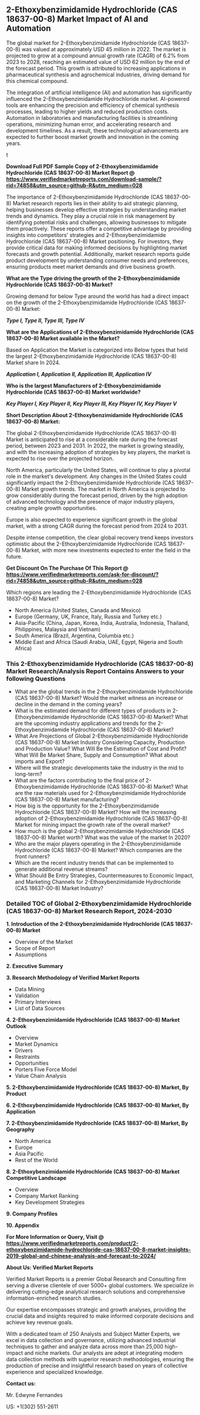 <h2>2-Ethoxybenzimidamide Hydrochloride (CAS 18637-00-8) Market Impact of AI and Automation</h2><p>The global market for 2-Ethoxybenzimidamide Hydrochloride (CAS 18637-00-8) was valued at approximately USD 45 million in 2022. The market is projected to grow at a compound annual growth rate (CAGR) of 6.2% from 2023 to 2028, reaching an estimated value of USD 62 million by the end of the forecast period. This growth is attributed to increasing applications in pharmaceutical synthesis and agrochemical industries, driving demand for this chemical compound.</p><p>The integration of artificial intelligence (AI) and automation has significantly influenced the 2-Ethoxybenzimidamide Hydrochloride market. AI-powered tools are enhancing the precision and efficiency of chemical synthesis processes, leading to higher yields and reduced production costs. Automation in laboratories and manufacturing facilities is streamlining operations, minimizing human error, and accelerating research and development timelines. As a result, these technological advancements are expected to further boost market growth and innovation in the coming years.</p>t</p><p id="" class=""><strong>Download Full PDF Sample Copy of 2-Ethoxybenzimidamide Hydrochloride (CAS 18637-00-8) Market Report @ <a href="https://www.verifiedmarketreports.com/download-sample/?rid=74858&utm_source=github-R&utm_medium=028" target="_blank">https://www.verifiedmarketreports.com/download-sample/?rid=74858&utm_source=github-R&utm_medium=028</a></strong></p><p>The importance of&nbsp;2-Ethoxybenzimidamide Hydrochloride (CAS 18637-00-8) Market research reports lies in their ability to aid strategic planning, helping businesses develop effective strategies by understanding market trends and dynamics. They play a crucial role in risk management by identifying potential risks and challenges, allowing businesses to mitigate them proactively. These reports offer a competitive advantage by providing insights into competitors' strategies and 2-Ethoxybenzimidamide Hydrochloride (CAS 18637-00-8) Market positioning. For investors, they provide critical data for making informed decisions by highlighting market forecasts and growth potential. Additionally, market research reports guide product development by understanding consumer needs and preferences, ensuring products meet market demands and drive business growth.</p><p><strong>What are the&nbsp;Type driving the growth of the 2-Ethoxybenzimidamide Hydrochloride (CAS 18637-00-8) Market?</strong></p><p id="" class="">Growing demand for below Type around the world has had a direct impact on the growth of the 2-Ethoxybenzimidamide Hydrochloride (CAS 18637-00-8) Market:</p><em><strong>Type I, Type II, Type III, Type IV</strong></em></p><strong>What are the&nbsp;Applications&nbsp;of 2-Ethoxybenzimidamide Hydrochloride (CAS 18637-00-8) Market available in the Market?</strong></p><p id="" class="">Based on Application the Market is categorized into Below types that held the largest 2-Ethoxybenzimidamide Hydrochloride (CAS 18637-00-8) Market share In 2024.</p><em><strong>Application I, Application II, Application III, Application IV</strong></em></p><strong>Who is the largest Manufacturers of 2-Ethoxybenzimidamide Hydrochloride (CAS 18637-00-8) Market worldwide?</strong></p><p><em><strong>Key Player I, Key Player II, Key Player III, Key Player IV, Key Player V</strong></em></p><p id="" class=""><strong>Short Description About 2-Ethoxybenzimidamide Hydrochloride (CAS 18637-00-8) Market:</strong></p><p>The global 2-Ethoxybenzimidamide Hydrochloride (CAS 18637-00-8) Market is anticipated to rise at a considerable rate during the forecast period, between 2023 and 2031. In 2022, the market is growing steadily, and with the increasing adoption of strategies by key players, the market is expected to rise over the projected horizon.</p><p>North America, particularly the United States, will continue to play a pivotal role in the market's development. Any changes in the United States could significantly impact the 2-Ethoxybenzimidamide Hydrochloride (CAS 18637-00-8) Market growth trends. The market in North America is projected to grow considerably during the forecast period, driven by the high adoption of advanced technology and the presence of major industry players, creating ample growth opportunities.</p><p>Europe is also expected to experience significant growth in the global market, with a strong CAGR during the forecast period from 2024 to 2031.</p><p>Despite intense competition, the clear global recovery trend keeps investors optimistic about the 2-Ethoxybenzimidamide Hydrochloride (CAS 18637-00-8) Market, with more new investments expected to enter the field in the future.</p><p id="" class=""><strong>Get Discount On The Purchase Of This Report @ <a href="https://www.verifiedmarketreports.com/ask-for-discount/?rid=74858&utm_source=github-R&utm_medium=028" target="_blank">https://www.verifiedmarketreports.com/ask-for-discount/?rid=74858&utm_source=github-R&utm_medium=028</a></strong></p>Which regions are leading the 2-Ethoxybenzimidamide Hydrochloride (CAS 18637-00-8) Market?</p><ul><li>North America (United States, Canada and Mexico)</li><li>Europe (Germany, UK, France, Italy, Russia and Turkey etc.)</li><li>Asia-Pacific (China, Japan, Korea, India, Australia, Indonesia, Thailand, Philippines, Malaysia and Vietnam)</li><li>South America (Brazil, Argentina, Columbia etc.)</li><li>Middle East and Africa (Saudi Arabia, UAE, Egypt, Nigeria and South Africa)</li></ul><h3 id="" class="">This 2-Ethoxybenzimidamide Hydrochloride (CAS 18637-00-8) Market Research/Analysis Report Contains Answers to your following Questions</h3><ul><li>What are the global trends in the 2-Ethoxybenzimidamide Hydrochloride (CAS 18637-00-8) Market? Would the market witness an increase or decline in the demand in the coming years?</li><li>What is the estimated demand for different types of products in 2-Ethoxybenzimidamide Hydrochloride (CAS 18637-00-8) Market? What are the upcoming industry applications and trends for the 2-Ethoxybenzimidamide Hydrochloride (CAS 18637-00-8) Market?</li><li>What Are Projections of Global 2-Ethoxybenzimidamide Hydrochloride (CAS 18637-00-8) Market Industry Considering Capacity, Production and Production Value? What Will Be the Estimation of Cost and Profit? What Will Be Market Share, Supply and Consumption? What about imports and Export?</li><li>Where will the strategic developments take the industry in the mid to long-term?</li><li>What are the factors contributing to the final price of 2-Ethoxybenzimidamide Hydrochloride (CAS 18637-00-8) Market? What are the raw materials used for 2-Ethoxybenzimidamide Hydrochloride (CAS 18637-00-8) Market manufacturing?</li><li>How big is the opportunity for the 2-Ethoxybenzimidamide Hydrochloride (CAS 18637-00-8) Market? How will the increasing adoption of 2-Ethoxybenzimidamide Hydrochloride (CAS 18637-00-8) Market for mining impact the growth rate of the overall market?</li><li>How much is the global 2-Ethoxybenzimidamide Hydrochloride (CAS 18637-00-8) Market worth? What was the value of the market In 2020?</li><li>Who are the major players operating in the 2-Ethoxybenzimidamide Hydrochloride (CAS 18637-00-8) Market? Which companies are the front runners?</li><li>Which are the recent industry trends that can be implemented to generate additional revenue streams?</li><li>What Should Be Entry Strategies, Countermeasures to Economic Impact, and Marketing Channels for 2-Ethoxybenzimidamide Hydrochloride (CAS 18637-00-8) Market Industry?</li></ul><h3 id="" class="">Detailed TOC of Global 2-Ethoxybenzimidamide Hydrochloride (CAS 18637-00-8) Market Research Report, 2024-2030</h3><p id="" class=""><strong>1. Introduction of the 2-Ethoxybenzimidamide Hydrochloride (CAS 18637-00-8) Market</strong></p><ul><li>Overview of the Market</li><li>Scope of Report</li><li>Assumptions</li></ul><p id="" class=""><strong>2. Executive Summary</strong></p><p id="" class=""><strong>3. Research Methodology of Verified Market Reports</strong></p><ul><li>Data Mining</li><li>Validation</li><li>Primary Interviews</li><li>List of Data Sources</li></ul><p id="" class=""><strong>4. 2-Ethoxybenzimidamide Hydrochloride (CAS 18637-00-8) Market Outlook</strong></p><ul><li>Overview</li><li>Market Dynamics</li><li>Drivers</li><li>Restraints</li><li>Opportunities</li><li>Porters Five Force Model</li><li>Value Chain Analysis</li></ul><p id="" class=""><strong>5. 2-Ethoxybenzimidamide Hydrochloride (CAS 18637-00-8) Market, By Product</strong></p><p id="" class=""><strong>6. 2-Ethoxybenzimidamide Hydrochloride (CAS 18637-00-8) Market, By Application</strong></p><p id="" class=""><strong>7. 2-Ethoxybenzimidamide Hydrochloride (CAS 18637-00-8) Market, By Geography</strong></p><ul><li>North America</li><li>Europe</li><li>Asia Pacific</li><li>Rest of the World</li></ul><p id="" class=""><strong>8. 2-Ethoxybenzimidamide Hydrochloride (CAS 18637-00-8) Market Competitive Landscape</strong></p><ul><li>Overview</li><li>Company Market Ranking</li><li>Key Development Strategies</li></ul><p id="" class=""><strong>9. Company Profiles</strong></p><p id="" class=""><strong>10. Appendix</strong></p><p id="" class=""><strong>For More Information or Query, Visit @ <a href="https://www.verifiedmarketreports.com/product/2-ethoxybenzimidamide-hydrochloride-cas-18637-00-8-market-insights-2019-global-and-chinese-analysis-and-forecast-to-2024/" target="_blank">https://www.verifiedmarketreports.com/product/2-ethoxybenzimidamide-hydrochloride-cas-18637-00-8-market-insights-2019-global-and-chinese-analysis-and-forecast-to-2024/</a></strong></p><p id="" class=""><strong>About Us: Verified Market Reports</strong></p><p id="" class="">Verified Market Reports is a premier Global Research and Consulting firm serving a diverse clientele of over 5000+ global customers. We specialize in delivering cutting-edge analytical research solutions and comprehensive information-enriched research studies.</p><p id="" class="">Our expertise encompasses strategic and growth analyses, providing the crucial data and insights required to make informed corporate decisions and achieve key revenue goals.</p><p id="" class="">With a dedicated team of 250 Analysts and Subject Matter Experts, we excel in data collection and governance, utilizing advanced industrial techniques to gather and analyze data across more than 25,000 high-impact and niche markets. Our analysts are adept at integrating modern data collection methods with superior research methodologies, ensuring the production of precise and insightful research based on years of collective experience and specialized knowledge.</p><p id="" class=""><strong>Contact us:</strong></p><p id="" class="">Mr. Edwyne Fernandes</p><p id="" class="">US: +1(302) 551-2611</p>